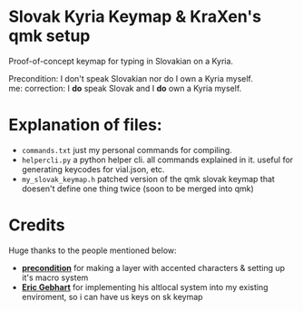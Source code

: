 # Slovak Kyria Keymap & KraXen's qmk setup

Proof-of-concept keymap for typing in Slovakian on a Kyria.

Precondition: I don't speak Slovakian nor do I own a Kyria myself.  
me: correction: I **do** speak Slovak and I **do** own a Kyria myself.

# Explanation of files:
- ``commands.txt`` just my personal commands for compiling.
- ``helpercli.py`` a python helper cli. all commands explained in it. useful for generating keycodes for vial.json, etc.
- ``my_slovak_keymap.h`` patched version of the qmk slovak keymap that doesen't define one thing twice (soon to be merged into qmk)

# Credits
Huge thanks to the people mentioned below:
- [**precondition**](https://github.com/precondition) for making a layer with accented characters & setting up it's macro system
- [**Eric Gebhart**](https://github.com/EricGebhart) for implementing his altlocal system into my existing enviroment, so i can have us keys on sk keymap
